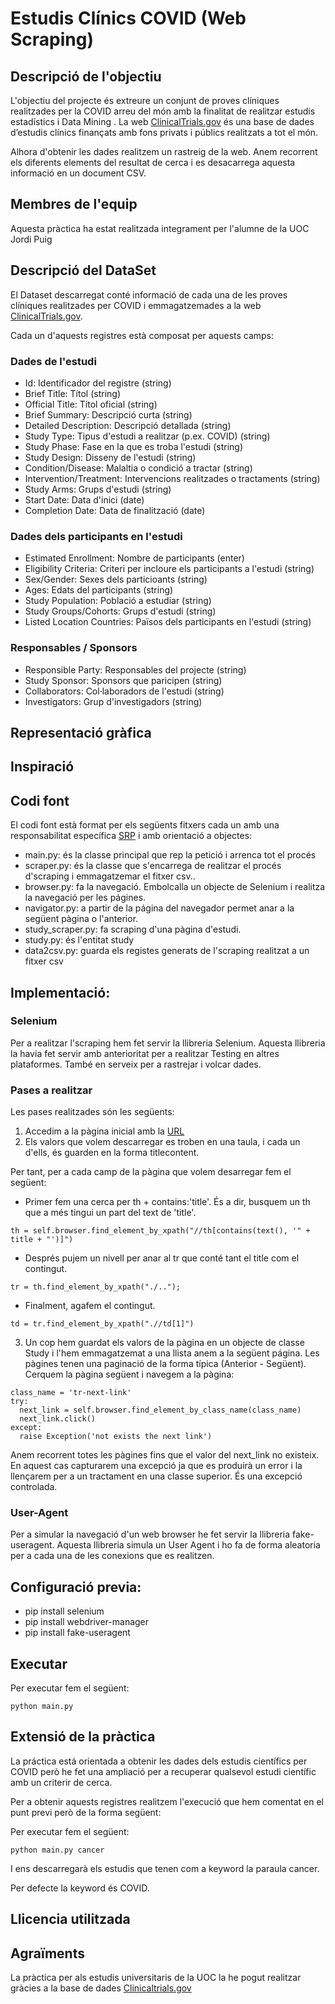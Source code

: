 # Estudis Clínics COVID (Web Scraping)
## Descripció de l'objectiu
L'objectiu del projecte és extreure un conjunt de proves clíniques realitzades per la COVID arreu del món amb la finalitat de realitzar estudis estadístics i Data Mining .
La web [ClinicalTrials.gov](https://clinicaltrials.gov) és una base de dades d’estudis clínics finançats amb fons privats i públics realitzats a tot el món.

Alhora d'obtenir les dades realitzem un rastreig de la web. Anem recorrent els diferents elements del resultat de cerca i es desacarrega aquesta informació en un document CSV.

## Membres de l'equip
Aquesta pràctica ha estat realitzada integrament per l'alumne de la UOC Jordi Puig
## Descripció del DataSet
El Dataset descarregat conté informació de cada una de les proves clíniques realitzades per COVID i emmagatzemades a la web [ClinicalTrials.gov](https://clinicaltrials.gov).

Cada un d'aquests registres està composat per aquests camps:

### Dades de l'estudi
- Id: Identificador del registre (string)
- Brief Title: Títol (string)
- Official Title: Títol oficial (string)
- Brief Summary: Descripció curta (string)
- Detailed Description: Descripció detallada (string)
- Study Type: Tipus d'estudi a realitzar (p.ex. COVID) (string)
- Study Phase: Fase en la que es troba l'estudi (string)
- Study Design: Disseny de l'estudi (string)
- Condition/Disease: Malaltia o condició a tractar (string)
- Intervention/Treatment: Intervencions realitzades o tractaments (string)
- Study Arms: Grups d'estudi (string)
- Start Date: Data d'inici (date)
- Completion Date: Data de finalització (date)
### Dades dels participants en l'estudi
- Estimated Enrollment: Nombre de participants (enter) 
- Eligibility Criteria: Criteri per incloure els participants a l'estudi (string)
- Sex/Gender: Sexes dels particioants (string)
- Ages: Edats del participants (string)
- Study Population: Població a estudiar (string)
- Study Groups/Cohorts: Grups d'estudi (string)
- Listed Location Countries: Països dels participants en l'estudi (string)
### Responsables / Sponsors
- Responsible Party: Responsables del projecte (string)
- Study Sponsor: Sponsors que paricipen (string)
- Collaborators: Col·laboradors de l'estudi (string)
- Investigators: Grup d'investigadors (string)
## Representació gràfica
## Inspiració
## Codi font
El codi font està format per els següents fitxers cada un amb una responsabilitat específica [SRP](https://en.wikipedia.org/wiki/Single-responsibility_principle) i amb orientació a objectes:
- main.py: és la classe principal que rep la petició i arrenca tot el procés
- scraper.py: és la classe que s'encarrega de realitzar el procés d'scraping i emmagatzemar el fitxer csv..
- browser.py: fa la navegació. Embolcalla un objecte de Selenium i realitza la navegació per les págines.
- navigator.py: a partir de la página del navegador permet anar a la següent pàgina o l'anterior.
- study_scraper.py: fa scraping d'una pàgina d'estudi.
- study.py: és l'entitat study
- data2csv.py: guarda els registes generats de l'scraping realitzat a un fitxer csv 
## Implementació:
### Selenium
Per a realitzar l'scraping hem fet servir la llibreria Selenium. Aquesta llibreria la havia fet servir amb anterioritat per a realitzar Testing en altres plataformes. 
També en serveix per a rastrejar i volcar dades.
### Pases a realitzar
Les pases realitzades són les següents:
1. Accedim a la pàgina inicial amb la [URL](https://clinicaltrials.gov/ct2/show/record/?cond=COVID&draw=3&rank=1&view=record)
2. Els valors que volem descarregar es troben en una taula, i cada un d'ells, és guarden en la forma <tr><th>title</th><td>content</td></tr>. 

Per tant, per a cada camp de la pàgina que volem desarregar fem el següent:

* Primer fem una cerca per th + contains:'title'. És a dir, busquem un th que a més tingui un part del text de 'title'.
```
th = self.browser.find_element_by_xpath("//th[contains(text(), '" + title + "')]") 
```
* Després pujem un nivell per anar al tr que conté tant el title com el contingut. 
```
tr = th.find_element_by_xpath("./..");
```
* Finalment, agafem el contingut.
```
td = tr.find_element_by_xpath(".//td[1]")
```
3. Un cop hem guardat els valors de la pàgina en un objecte de classe Study i l'hem emmagatzemat a una llista anem a la següent página. Les pàgines tenen una paginació de la forma típica (Anterior - Següent). Cerquem la pàgina següent i navegem a la pàgina:
```
class_name = 'tr-next-link'
try:
  next_link = self.browser.find_element_by_class_name(class_name)
  next_link.click()
except:
  raise Exception('not exists the next link')
``` 
Anem recorrent totes les pàgines fins que el valor del next_link no existeix. En aquest cas capturarem una excepció ja que es produirà un error i la llençarem per a un tractament en una classe superior. És una excepció controlada.
### User-Agent
Per a simular la navegació d'un web browser he fet servir la llibreria fake-useragent. Aquesta llibreria simula un User Agent i ho fa de forma aleatoria per a cada una de les conexions que es realitzen.
## Configuració previa:
- pip install selenium
- pip install webdriver-manager
- pip install fake-useragent
## Executar
Per executar fem el següent:
```
python main.py
```
## Extensió de la pràctica
La práctica está orientada a obtenir les dades dels estudis científics per COVID però he fet una ampliació per a recuperar qualsevol estudi científic amb un criterir de cerca.

Per a obtenir aquests registres realitzem l'execució que hem comentat en el punt previ però de la forma següent:

Per executar fem el següent:
```
python main.py cancer
```
I ens descarregarà els estudis que tenen com a keyword la paraula cancer.

Per defecte la keyword és COVID.
## Llicencia utilitzada
## Agraïments
La pràctica per als estudis universitaris de la UOC la he pogut realitzar gràcies a la base de dades [Clinicaltrials.gov](https://clinicaltrials.gov/)
